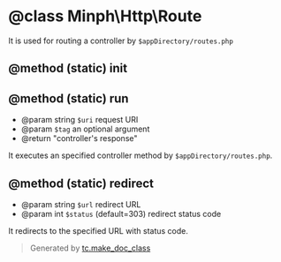 # @class Minph\Http\Route

 It is used for routing a controller by `$appDirectory/routes.php`

## @method (static) init

## @method (static) run
* @param string `$uri` request URI
* @param `$tag` an optional argument
* @return "controller's response"

 It executes an specified controller method by `$appDirectory/routes.php`.

## @method (static) redirect
* @param string `$url` redirect URL
* @param int `$status` (default=303) redirect status code

 It redirects to the specified URL with status code.




>Generated by [tc.make_doc_class](https://github.com/ISSKJ/toolc-dist/)

